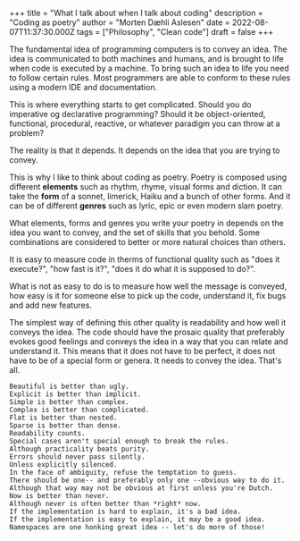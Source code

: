 +++
title = "What I talk about when I talk about coding"
description = "Coding as poetry"
author = "Morten Dæhli Aslesen"
date = 2022-08-07T11:37:30.000Z
tags = ["Philosophy", "Clean code"]
draft = false
+++

The fundamental idea of programming computers is to convey an idea. The idea is communicated to both machines and humans,
and is brought to life when code is executed by a machine. To bring such an idea to life you need to follow certain
rules. Most programmers are able to conform to these rules using a modern IDE and documentation.

This is where everything starts to get complicated. Should you do imperative og declarative programming? Should it be
object-oriented, functional, procedural, reactive, or whatever paradigm you can throw at a problem?

The reality is that it depends. It depends on the idea that you are trying to convey.

This is why I like to think about coding as poetry.
Poetry is composed using different **elements** such as rhythm, rhyme, visual forms and diction.
It can take the **form** of a sonnet, limerick, Haiku and a bunch of other forms.
And it can be of different **genres** such as lyric, epic or even modern slam poetry.

What elements, forms and genres you write your poetry in depends on the idea you want to convey, and the set of skills that you behold.
Some combinations are considered to better or more natural choices than others.

It is easy to measure code in therms of functional quality such as "does it execute?", "how fast is it?", "does it do what it is supposed to do?".

What is not as easy to do is to measure how well the message is conveyed, how easy is it for someone else to pick up the code, understand it, fix bugs and add new features.

The simplest way of defining this other quality is readability and how well it conveys the idea.
The code should have the prosaic quality that preferably evokes good feelings and conveys the idea in a way that you can relate and understand it.
This means that it does not have to be perfect, it does not have to be of a special form or genera. It needs to convey the idea. That's all.

    Beautiful is better than ugly.
    Explicit is better than implicit.
    Simple is better than complex.
    Complex is better than complicated.
    Flat is better than nested.
    Sparse is better than dense.
    Readability counts.
    Special cases aren't special enough to break the rules.
    Although practicality beats purity.
    Errors should never pass silently.
    Unless explicitly silenced.
    In the face of ambiguity, refuse the temptation to guess.
    There should be one-- and preferably only one --obvious way to do it.
    Although that way may not be obvious at first unless you're Dutch.
    Now is better than never.
    Although never is often better than *right* now.
    If the implementation is hard to explain, it's a bad idea.
    If the implementation is easy to explain, it may be a good idea.
    Namespaces are one honking great idea -- let's do more of those!
